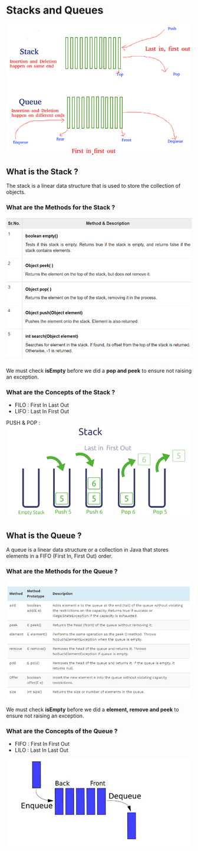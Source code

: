  # Stacks and Queues  
![S&Q](./StacksAndQueues/Stack-Queue.png)  
  
 ## What is the Stack ? 
 The stack is a linear data structure that is used to store the collection of objects.  
   

 ### What are the Methods for the Stack ?  
  <!-- https://www.tutorialspoint.com/java/java_stack_class.htm -->  
  
 ![Methods](./StacksAndQueues/methods.PNG)  
  
We must check **isEmpty** before we did a **pop and peek** to ensure not raising an exception.  
  
### What are the Concepts of the Stack ?   
* FILO : First In Last Out   
* LIFO : Last In First Out  

PUSH & POP :  
![P&P](./StacksAndQueues/Stack-data-structure.png)  
  
## What is the Queue ?  
A queue is a linear data structure or a collection in Java that stores elements in a FIFO (First In, First Out) order.  

### What are the Methods for the Queue ?  
<!-- https://www.softwaretestinghelp.com/java-queue-interface/#:~:text=A%20queue%20is%20a%20linear,and%20removed%20from%20the%20front. -->
![Queue](./StacksAndQueues/methodsQueue.PNG)  
  
We must check **isEmpty** before we did a **element, remove and peek** to ensure not raising an exception.  

### What are the Concepts of the Queue ?   
* FIFO : First In First Out    
* LILO : Last In Last Out  
  
![AddRemove](./StacksAndQueues/queue1.png)  
  
